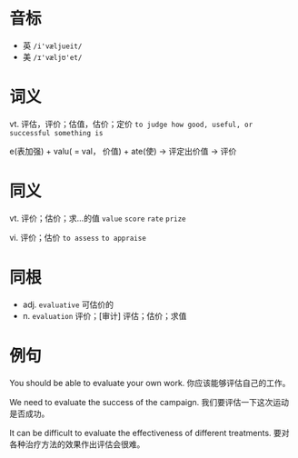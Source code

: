 # 音标

- 英 `/i'væljueit/`
- 美 `/ɪ'væljʊ'et/`

# 词义

vt. 评估，评价；估值，估价；定价
`to judge how good, useful, or successful something is`



e(表加强) + valu( = val， 价值) + ate(使) → 评定出价值 → 评价

# 同义

vt. 评价；估价；求…的值
`value` `score` `rate` `prize`

vi. 评价；估价
`to assess` `to appraise`

# 同根

- adj. `evaluative` 可估价的
- n. `evaluation` 评价；[审计] 评估；估价；求值

# 例句

You should be able to evaluate your own work.
你应该能够评估自己的工作。

We need to evaluate the success of the campaign.
我们要评估一下这次运动是否成功。

It can be difficult to evaluate the effectiveness of different treatments.
要对各种治疗方法的效果作出评估会很难。


